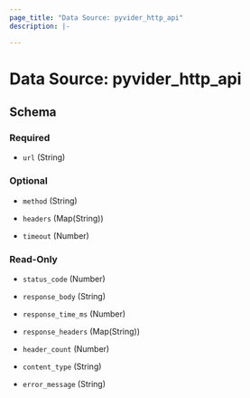 ```yaml
---
page_title: "Data Source: pyvider_http_api"
description: |-

---
```


# Data Source: pyvider_http_api





## Schema


### Required

- `url` (String)


### Optional

- `method` (String)

- `headers` (Map(String))

- `timeout` (Number)


### Read-Only

- `status_code` (Number)

- `response_body` (String)

- `response_time_ms` (Number)

- `response_headers` (Map(String))

- `header_count` (Number)

- `content_type` (String)

- `error_message` (String)